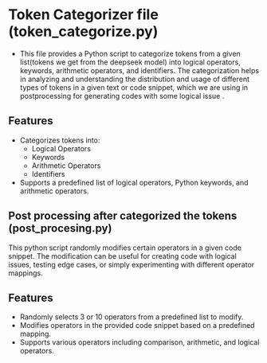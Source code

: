 # Token Categorizer file (token_categorize.py)

- This file provides a Python script to categorize tokens from a given list(tokens we get from the deepseek model) into logical operators, keywords, arithmetic operators, and identifiers. The categorization helps in analyzing and understanding the distribution and usage of different types of tokens in a given text or code snippet, which we are using in postprocessing for generating codes with some logical issue .

## Features

- Categorizes tokens into:
  - Logical Operators
  - Keywords
  - Arithmetic Operators
  - Identifiers
- Supports a predefined list of logical operators, Python keywords, and arithmetic operators.

## Post processing after categorized the tokens (post_procesing.py)
This python script randomly modifies certain operators in a given code snippet. The modification can be useful for creating code with logical issues, testing edge cases, or simply experimenting with different operator mappings.

## Features

- Randomly selects 3 or 10 operators from a predefined list to modify.
- Modifies operators in the provided code snippet based on a predefined mapping.
- Supports various operators including comparison, arithmetic, and logical operators.

